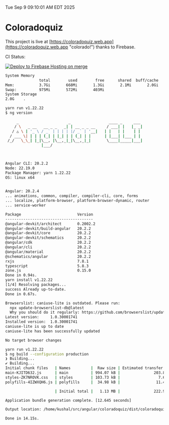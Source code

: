 Tue Sep  9 09:10:01 AM EDT 2025

# Coloradoquiz


This project is live at [https://coloradoquiz.web.app](https://coloradoquiz.web.app "colorado!") thanks to Firebase.

CI Status: 

[![Deploy to Firebase Hosting on merge](https://github.com/teamkushal/coloradoquiz/actions/workflows/firebase-hosting-merge.yml/badge.svg)](https://github.com/teamkushal/coloradoquiz/actions/workflows/firebase-hosting-merge.yml)

```bash
System Memory
               total        used        free      shared  buff/cache   available
Mem:           3.7Gi       668Mi       1.3Gi       2.1Mi       2.0Gi       3.1Gi
Swap:          975Mi       572Mi       403Mi
System Storage
2.0G	.
```
```bash
yarn run v1.22.22
$ ng version

     _                      _                 ____ _     ___
    / \   _ __   __ _ _   _| | __ _ _ __     / ___| |   |_ _|
   / △ \ | '_ \ / _` | | | | |/ _` | '__|   | |   | |    | |
  / ___ \| | | | (_| | |_| | | (_| | |      | |___| |___ | |
 /_/   \_\_| |_|\__, |\__,_|_|\__,_|_|       \____|_____|___|
                |___/
    


Angular CLI: 20.2.2
Node: 22.19.0
Package Manager: yarn 1.22.22
OS: linux x64
    

Angular: 20.2.4
... animations, common, compiler, compiler-cli, core, forms
... localize, platform-browser, platform-browser-dynamic, router
... service-worker

Package                         Version
---------------------------------------
@angular-devkit/architect       0.2002.2
@angular-devkit/build-angular   20.2.2
@angular-devkit/core            20.2.2
@angular-devkit/schematics      20.2.2
@angular/cdk                    20.2.2
@angular/cli                    20.2.2
@angular/material               20.2.2
@schematics/angular             20.2.2
rxjs                            7.8.1
typescript                      5.8.3
zone.js                         0.15.0
Done in 0.94s.
yarn install v1.22.22
[1/4] Resolving packages...
success Already up-to-date.
Done in 0.67s.
```
```bash
Browserslist: caniuse-lite is outdated. Please run:
  npx update-browserslist-db@latest
  Why you should do it regularly: https://github.com/browserslist/update-db#readme
Latest version:     1.0.30001741
Installed version:  1.0.30001741
caniuse-lite is up to date
caniuse-lite has been successfully updated

No target browser changes
```
```bash
yarn run v1.22.22
$ ng build --configuration production
❯ Building...
✔ Building...
Initial chunk files   | Names         |  Raw size | Estimated transfer size
main-KJITD632.js      | main          | 994.07 kB |               203.80 kB
styles-ZK7NROVK.css   | styles        | 103.73 kB |                 7.65 kB
polyfills-4IZWXQH6.js | polyfills     |  34.98 kB |                11.49 kB

                      | Initial total |   1.13 MB |               222.94 kB

Application bundle generation complete. [12.645 seconds]

Output location: /home/kushal/src/angular/coloradoquiz/dist/coloradoquiz

Done in 14.15s.
```

